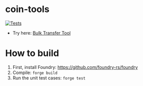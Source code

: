 # coin-tools
[![Tests](https://github.com/tokeninsight/coin-tools/actions/workflows/test.yml/badge.svg)](https://github.com/tokeninsight/coin-tools/actions/workflows/test.yml)


- Try here: [Bulk Transfer Tool](https://tokeninsight.com/en/products/bulk-transfer)

# How to build
1. First, install Foundry: https://github.com/foundry-rs/foundry
2. Compile: `forge build`
3. Run the unit test cases: `forge test`
